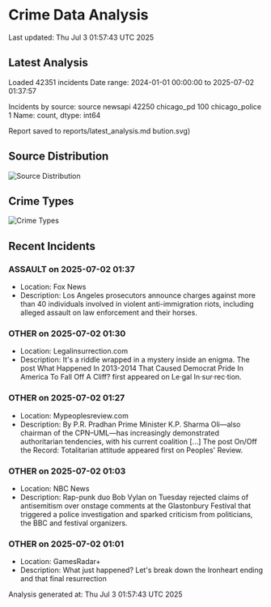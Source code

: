 # Crime Data Analysis
Last updated: Thu Jul  3 01:57:43 UTC 2025

## Latest Analysis

Loaded 42351 incidents
Date range: 2024-01-01 00:00:00 to 2025-07-02 01:37:57

Incidents by source:
source
newsapi           42250
chicago_pd          100
chicago_police        1
Name: count, dtype: int64

Report saved to reports/latest_analysis.md
bution.svg)

## Source Distribution
![Source Distribution](images/source_distribution.svg)

## Crime Types
![Crime Types](images/crime_types.svg)

## Recent Incidents

### ASSAULT on 2025-07-02 01:37
- Location: Fox News
- Description: Los Angeles prosecutors announce charges against more than 40 individuals involved in violent anti-immigration riots, including alleged assault on law enforcement and their horses.


### OTHER on 2025-07-02 01:30
- Location: Legalinsurrection.com
- Description: It's a riddle wrapped in a mystery inside an enigma.
The post What Happened In 2013-2014 That Caused Democrat Pride In America To Fall Off A Cliff? first appeared on Le·gal In·sur·rec·tion.


### OTHER on 2025-07-02 01:27
- Location: Mypeoplesreview.com
- Description: By P.R. Pradhan Prime Minister K.P. Sharma Oli—also chairman of the CPN–UML—has increasingly demonstrated authoritarian tendencies, with his current coalition […]
The post On/Off the Record: Totalitarian attitude appeared first on Peoples' Review.


### OTHER on 2025-07-02 01:03
- Location: NBC News
- Description: Rap-punk duo Bob Vylan on Tuesday rejected claims of antisemitism over onstage comments at the Glastonbury Festival that triggered a police investigation and sparked criticism from politicians, the BBC and festival organizers.


### OTHER on 2025-07-02 01:01
- Location: GamesRadar+
- Description: What just happened? Let's break down the Ironheart ending and that final resurrection

Analysis generated at: Thu Jul  3 01:57:43 UTC 2025
